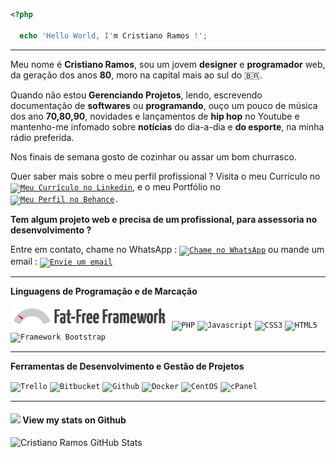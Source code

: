 ```php
<?php

  echo 'Hello World, I'm Cristiano Ramos !';

```
---- 

Meu nome é **Cristiano Ramos**, sou um jovem **designer** e **programador** web, da geração dos anos **80**, moro na capital mais ao sul do <span>&#x1f1e7;&#x1f1f7;</span>.

Quando não estou **Gerenciando Projetos**, lendo, escrevendo documentação de **softwares** ou **programando**,  ouço um pouco de música dos ano **70,80,90**, novidades e lançamentos de **hip hop** no Youtube e mantenho-me infomado sobre **notícias** do dia-a-dia e **do esporte**, na minha rádio preferida. 

Nos finais de semana gosto de cozinhar ou assar um bom churrasco. 

Quer saber mais sobre o meu perfil profissional ? Visita o meu Currículo no <code><a target="_blank" href="https://www.linkedin.com/in/csramos/"><img height="18" src="https://raw.githubusercontent.com/FortAwesome/Font-Awesome/master/svgs/brands/linkedin.svg" title="Meu Currículo no Linkedin"></a></code>, e o meu Portfólio no <code><a target="_blank" href="https://www.behance.net/CSR4mos"><img height="18" src="https://github.com/FortAwesome/Font-Awesome/blob/master/svgs/brands/behance.svg" title="Meu Perfil no Behance"></a>.</code>  

**Tem algum projeto web e precisa de um profissional, para assessoria no desenvolvimento ?**  

Entre em contato, chame no WhatsApp : <code><a href="https://wa.me/5551998866296?text=Ol&aacute;,&nbsp;tenho&nbsp;um&nbsp;projeto&nbsp;web&nbsp;e&nbsp;estou&nbsp;interessado(a)&nbsp;nos&nbsp;seus&nbsp;servi&ccedil;os" title="Chame no Whatsapp"><img height="18" src="https://raw.githubusercontent.com/FortAwesome/Font-Awesome/master/svgs/brands/whatsapp.svg" title="Chame no WhatsApp"></a></code> ou mande um email : <code><a target="_blank" href="mailto:csramos.poa@gmail.com"><img height="18" src="https://raw.githubusercontent.com/FortAwesome/Font-Awesome/master/svgs/solid/envelope-open-text.svg" title="Envie um email"></a></code>

----


**Linguagens de Programação e de Marcação**  

<code><img height="36" src="https://raw.githubusercontent.com/bcosca/fatfree/master/ui/images/logo.png" title="Fat Free Framework"></code>
<code><img height="48" src="https://raw.githubusercontent.com/FortAwesome/Font-Awesome/master/svgs/brands/php.svg" title="PHP"></code>
<code><img height="48" src="https://raw.githubusercontent.com/FortAwesome/Font-Awesome/master/svgs/brands/js.svg" title="Javascript"></code>
<code><img height="48" src="https://raw.githubusercontent.com/FortAwesome/Font-Awesome/master/svgs/brands/css3.svg" title="CSS3"></code>
<code><img height="48" src="https://raw.githubusercontent.com/FortAwesome/Font-Awesome/master/svgs/brands/html5.svg" title="HTML5"></code>
<code><img height="48" src="https://raw.githubusercontent.com/FortAwesome/Font-Awesome/master/svgs/brands/bootstrap.svg" title="Framework Bootstrap"></code>

----

**Ferramentas de Desenvolvimento e Gestão de Projetos**  

<code><img height="48" src="https://raw.githubusercontent.com/FortAwesome/Font-Awesome/master/svgs/brands/trello.svg" title="Trello"></code>
<code><img height="48" src="https://raw.githubusercontent.com/FortAwesome/Font-Awesome/master/svgs/brands/bitbucket.svg" title="Bitbucket"></code>
<code><img height="48" src="https://raw.githubusercontent.com/FortAwesome/Font-Awesome/master/svgs/brands/github.svg" title="Github"></code>
<code><img height="48" src="https://raw.githubusercontent.com/FortAwesome/Font-Awesome/master/svgs/brands/docker.svg" title="Docker"></code>
<code><img height="48" src="https://raw.githubusercontent.com/FortAwesome/Font-Awesome/master/svgs/brands/centos.svg" title="CentOS"></code>
<code><img height="48" src="https://raw.githubusercontent.com/FortAwesome/Font-Awesome/master/svgs/brands/cpanel.svg" title="cPanel"></code>



----

#### <img src="https://media.giphy.com/media/VgCDAzcKvsR6OM0uWg/giphy.gif" width="50"> View my stats on Github 
   
![Cristiano Ramos GitHub Stats](https://github-readme-stats.vercel.app/api?username=csr4mos&show_icons=true)
